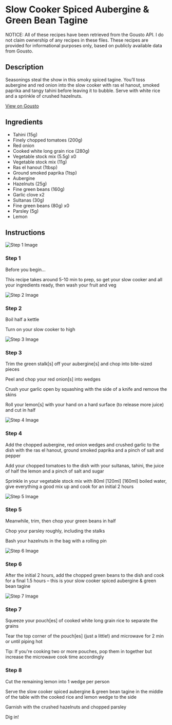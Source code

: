 # Slow Cooker Spiced Aubergine & Green Bean Tagine

NOTICE: All of these recipes have been retrieved from the Gousto API. I do not claim ownership of any recipes in these files. These recipes are provided for informational purposes only, based on publicly available data from Gousto.

## Description

Seasonings steal the show in this smoky spiced tagine. You’ll toss aubergine and red onion into the slow cooker with ras el hanout, smoked paprika and tangy tahini before leaving it to bubble. Serve with white rice and a sprinkle of crushed hazelnuts.

[View on Gousto](https://www.gousto.co.uk/recipes/cookbook/slow-cooker-spiced-aubergine-green-bean-tagine)

## Ingredients

- Tahini (15g)
- Finely chopped tomatoes (200g)
- Red onion
- Cooked white long grain rice (280g)
- Vegetable stock mix (5.5g) x0
- Vegetable stock mix (11g)
- Ras el hanout (1tbsp)
- Ground smoked paprika (1tsp)
- Aubergine
- Hazelnuts (25g)
- Fine green beans (160g)
- Garlic clove x2
- Sultanas (30g)
- Fine green beans (80g) x0
- Parsley (5g)
- Lemon

## Instructions

![Step 1 Image](https://production-media.gousto.co.uk/cms/recipe-step-image/Step-1-1685091078797-x200.jpg)

### Step 1

Before you begin...

This recipe takes around 5-10 min to prep, so get your slow cooker and all your ingredients ready, then wash your fruit and veg

![Step 2 Image](https://production-media.gousto.co.uk/cms/recipe-step-image/Step-2-1685091081500-x200.jpg)

### Step 2

Boil half a kettle

Turn on your slow cooker to high

![Step 3 Image](https://production-media.gousto.co.uk/cms/recipe-step-image/Step-3-1685091084287-x200.jpg)

### Step 3

Trim the green stalk[s] off your aubergine[s] and chop into bite-sized pieces

Peel and chop your red onion[s] into wedges

Crush your garlic open by squashing with the side of a knife and remove the skins

Roll your lemon[s] with your hand on a hard surface (to release more juice) and cut in half

![Step 4 Image](https://production-media.gousto.co.uk/cms/recipe-step-image/Step-4-1685091086714-x200.jpg)

### Step 4

Add the chopped aubergine, red onion wedges and crushed garlic to the dish with the ras el hanout, ground smoked paprika and a pinch of salt and pepper

Add your chopped tomatoes to the dish with your sultanas, tahini, the juice of half the lemon and a pinch of salt and sugar

Sprinkle in your vegetable stock mix with 80ml <span class="text-purple">[120ml]</span> <span class="text-danger">[160ml] </span>boiled water, give everything a good mix up and cook for an initial 2 hours

![Step 5 Image](https://production-media.gousto.co.uk/cms/recipe-step-image/Step-5-1685091089159-x200.jpg)

### Step 5

Meanwhile, trim, then chop your green beans in half

Chop your parsley roughly, including the stalks

Bash your hazelnuts in the bag with a rolling pin

![Step 6 Image](https://production-media.gousto.co.uk/cms/recipe-step-image/Step-6-1685091091537-x200.jpg)

### Step 6

After the initial 2 hours, add the chopped green beans to the dish and cook for a final 1.5 hours – this is your slow cooker spiced aubergine & green bean tagine

![Step 7 Image](https://production-media.gousto.co.uk/cms/recipe-step-image/Step-7-1685091093996-x200.jpg)

### Step 7

Squeeze your pouch[es] of cooked white long grain rice to separate the grains

Tear the top corner of the pouch[es] (just a little!) and microwave for 2 min or until piping hot

Tip: If you're cooking two or more pouches, pop them in together but increase the microwave cook time accordingly

### Step 8

Cut the remaining lemon into 1 wedge per person

Serve the slow cooker spiced aubergine & green bean tagine in the middle of the table with the cooked rice and lemon wedge to the side

Garnish with the crushed hazelnuts and chopped parsley

Dig in!

